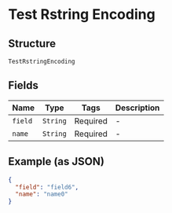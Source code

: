 
# Test Rstring Encoding

## Structure

`TestRstringEncoding`

## Fields

| Name | Type | Tags | Description |
|  --- | --- | --- | --- |
| `field` | `String` | Required | - |
| `name` | `String` | Required | - |

## Example (as JSON)

```json
{
  "field": "field6",
  "name": "name0"
}
```

